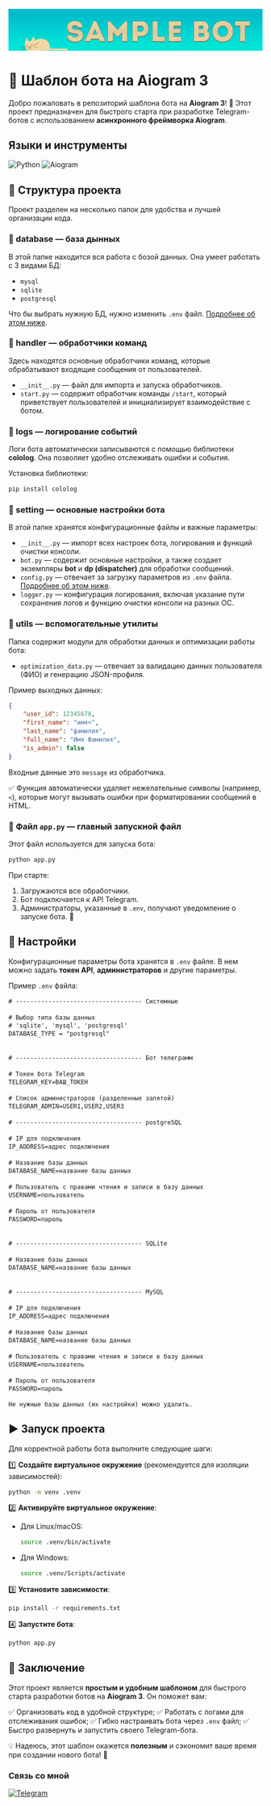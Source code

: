 [![Header](https://github.com/AsQqqq/sample-telegram-bot/blob/main/assets/cat.gif?raw=true)](https://t.me/danilka_pikaso)

# 🚀 Шаблон бота на Aiogram 3

Добро пожаловать в репозиторий шаблона бота на **Aiogram 3**! 📌 Этот проект предназначен для быстрого старта при разработке Telegram-ботов с использованием **асинхронного фреймворка Aiogram**.

## Языки и инструменты
![Python](https://img.shields.io/badge/-Python-4B0082?style=for-the-badge&logo=python&logoColor=FFD700)
![Aiogram](https://img.shields.io/badge/-aiogram-4B0082?style=for-the-badge&logo=aiogram&logoColor=7CFC00)


## 🌳 Структура проекта

Проект разделен на несколько папок для удобства и лучшей организации кода.

### 📁 database — база дынных

В этой папке находится вся работа с бозой данных.
Она умеет работать с 3 видами БД:
- ``mysql``
- ``sqlite``
- ``postgresql``

Что бы выбрать нужную БД, нужно изменить `.env` файл. [Подробнее об этом ниже](#-настройки).

### 📁 handler — обработчики команд

Здесь находятся основные обработчики команд, которые обрабатывают входящие сообщения от пользователей.

- `__init__.py` — файл для импорта и запуска обработчиков.
- `start.py` — содержит обработчик команды `/start`, который приветствует пользователей и инициализирует взаимодействие с ботом.

### 📁 logs — логирование событий

Логи бота автоматически записываются с помощью библиотеки **cololog**. Она позволяет удобно отслеживать ошибки и события.

Установка библиотеки:

```bash
pip install cololog
```

### 📁 setting — основные настройки бота

В этой папке хранятся конфигурационные файлы и важные параметры:

- `__init__.py` — импорт всех настроек бота, логирования и функций очистки консоли.
- `bot.py` — содержит основные настройки, а также создает экземпляры **bot** и **dp (dispatcher)** для обработки сообщений.
- `config.py` — отвечает за загрузку параметров из `.env` файла. [Подробнее об этом ниже](#-настройки).
- `logger.py` — конфигурация логирования, включая указание пути сохранения логов и функцию очистки консоли на разных ОС.

### 📁 utils — вспомогательные утилиты

Папка содержит модули для обработки данных и оптимизации работы бота:

- `optimization_data.py` — отвечает за валидацию данных пользователя (ФИО) и генерацию JSON-профиля.

Пример выходных данных:

```json
{
    "user_id": 12345678,
    "first_name": "имя<",
    "last_name": "фамилия",
    "full_name": "Имя Фамилия",
    "is_admin": false
}
```

Входные данные это ``message`` из обработчика.

✅ Функция автоматически удаляет нежелательные символы (например, `<`), которые могут вызывать ошибки при форматировании сообщений в HTML.

### 📝 Файл `app.py` — главный запускной файл

Этот файл используется для запуска бота:

```bash
python app.py
```

При старте:

1. Загружаются все обработчики.
2. Бот подключается к API Telegram.
3. Администраторы, указанные в `.env`, получают уведомление о запуске бота. 📩

## 🔧 Настройки

Конфигурационные параметры бота хранятся в `.env` файле. В нем можно задать **токен API**, **администраторов** и другие параметры.

Пример `.env` файла:

```env
# ----------------------------------- Системные

# Выбор типа базы данных
# 'sqlite', 'mysql', 'postgresql'
DATABASE_TYPE = "postgresql"


# ----------------------------------- Бот телеграмм

# Токен бота Telegram
TELEGRAM_KEY=ВАШ_ТОКЕН

# Список администраторов (разделенные запятой)
TELEGRAM_ADMIN=USER1,USER2,USER3

# ----------------------------------- postgreSQL

# IP для подключения
IP_ADDRESS=адрес подключения

# Название базы данных
DATABASE_NAME=название базы данных

# Пользователь с правами чтения и записи в базу данных
USERNAME=пользователь

# Пароль от пользователя
PASSWORD=пароль


# ----------------------------------- SQLite

# Название базы данных
DATABASE_NAME=название базы данных


# ----------------------------------- MySQL

# IP для подключения
IP_ADDRESS=адрес подключения

# Название базы данных
DATABASE_NAME=название базы данных

# Пользователь с правами чтения и записи в базу данных
USERNAME=пользователь

# Пароль от пользователя
PASSWORD=пароль
```

``Не нужные базы данных (их настройки) можно удалить.``

## ▶️ Запуск проекта

Для корректной работы бота выполните следующие шаги:

1️⃣ **Создайте виртуальное окружение** (рекомендуется для изоляции зависимостей):

```bash
python -m venv .venv
```

2️⃣ **Активируйте виртуальное окружение**:

- Для Linux/macOS:
  ```bash
  source .venv/bin/activate
  ```
- Для Windows:
  ```bash
  source .venv/Scripts/activate
  ```

3️⃣ **Установите зависимости**:

```bash
pip install -r requirements.txt
```

4️⃣ **Запустите бота**:

```bash
python app.py
```

## 🎯 Заключение

Этот проект является **простым и удобным шаблоном** для быстрого старта разработки ботов на **Aiogram 3**. Он поможет вам:

✅ Организовать код в удобной структуре;
✅ Работать с логами для отслеживания ошибок;
✅ Гибко настраивать бота через `.env` файл;
✅ Быстро развернуть и запустить своего Telegram-бота.

💡 Надеюсь, этот шаблон окажется **полезным** и сэкономит ваше время при создании нового бота! 🚀

### Связь со мной
[![Telegram](https://img.shields.io/badge/-Telegram-4B0082?style=for-the-badge&logo=telegram)](https://t.me/danilka_pikaso)
